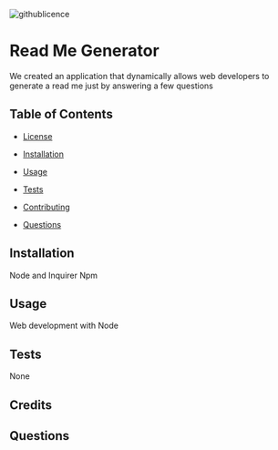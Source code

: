 ![githublicence](https://img.shields.io/badge/MIT-Licence-green)
 # Read Me Generator
 We created an application that dynamically allows web developers to generate a read me just by answering a few questions

 ## Table of Contents 

 * [License](#license)
 
 * [Installation](#installation)
 
 * [Usage](#usage)
 
 * [Tests](#tests)
 
 * [Contributing](#contribute)
 
 * [Questions](#questions)

## Installation
Node and Inquirer Npm
## Usage
Web development with Node
## Tests
None
## Credits

## Questions
